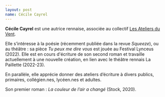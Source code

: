 ```yaml
---
layout: post
name: Cécile Cayrel
---
```

**Cécile Cayrel** est une autrice rennaise, associée au collectif [Les Ateliers du Vent](https://www.lesateliersduvent.org/). 

Elle s’intéresse à la poésie (récemment publiée dans la revue *Squeeze*), ou au théâtre : sa pièce *Tu peux me dire vous* est jouée au Festival Lynceus (2022). Elle est en cours d'écriture de son second roman et travaille actuellement à une nouvelle création, en lien avec le théâtre rennais La Paillette (2022-23). 

En parallèle, elle apprécie donner des ateliers d’écriture à divers publics, primaires, collégien.nes, lycéen.nes et adultes.

Son premier roman : *La couleur de l’air a changé* (Stock, 2020).